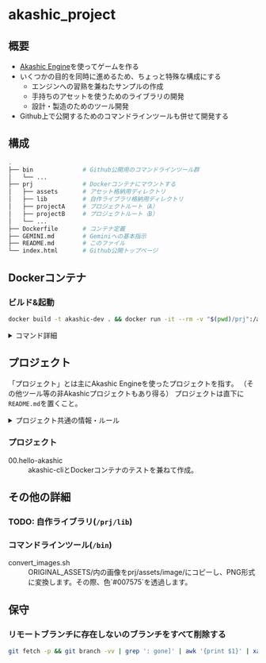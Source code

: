 akashic_project
===============

概要
----

- [Akashic Engine](https://akashic-games.github.io/)を使ってゲームを作る
- いくつかの目的を同時に進めるため、ちょっと特殊な構成にする
  - エンジンへの習熟を兼ねたサンプルの作成
  - 手持ちのアセットを使うためのライブラリの開発
  - 設計・製造のためのツール開発
- Github上で公開するためのコマンドラインツールも併せて開発する

構成
----

```sh
.
├── bin              # Github公開用のコマンドラインツール群
│   └── ...
├── prj              # Dockerコンテナにマウントする
│   ├── assets       # アセット格納用ディレクトリ
│   ├── lib          # 自作ライブラリ格納用ディレクトリ
│   ├── projectA     # プロジェクトルート（A）
│   ├── projectB     # プロジェクトルート（B）
│   └── ...
├── Dockerfile       # コンテナ定義
├── GEMINI.md        # Geminiへの基本指示
├── README.md        # このファイル
└── index.html       # Github公開トップページ
```

Dockerコンテナ
--------------

### ビルド&起動
```sh
docker build -t akashic-dev . && docker run -it --rm -v "$(pwd)/prj":/akashic/prj -p 3300:3300 -p 3000:3000 akashic-dev
```

<details>
<summary>コマンド詳細</summary>

### ビルド
```sh
docker build -t akashic-dev .
```
### 起動
```sh
docker run -it --rm -v "$(pwd)/prj":/akashic/prj -p 3300:3300 -p 3000:3000 akashic-dev
```
### ログの表示
```sh
docker logs -f $(docker ps | grep akashic-dev | gawk '{print $1}')
```
### 不要なリソースの削除
```sh
docker system prune -f
```
</details>


プロジェクト
------------

「プロジェクト」とは主にAkashic Engineを使ったプロジェクトを指す。
（その他ツール等の非Akashicプロジェクトもあり得る）
プロジェクトは直下に`README.md`を置くこと。

<details>
<summary>プロジェクト共通の情報・ルール</summary>

### 共通の情報

#### 新規プロジェクトの作成

コンテナの`WORKDIR`直下(`/akashic/prj`)で以下のコマンドを実行する。
（プロジェクト名は`${PRJ_NAME}`とする）
```sh
PRJ_NAME=PRJ_NAME
mkdir -p /akashic/prj/${PRJ_NAME}
cd /akashic/prj/${PRJ_NAME}
akashic init -t typescript
```
#### プロジェクトの実行
```sh
# プロジェクトディレクトリで実行する
akashic sandbox
```
</details>



### プロジェクト

<dl>
<dt>00.hello-akashic</dt>
<dd>akashic-cliとDockerコンテナのテストを兼ねて作成。</dd>
</dl>


その他の詳細
----------

### TODO: 自作ライブラリ(`/prj/lib`)
### コマンドラインツール(`/bin`)

<dl>
<dt>convert_images.sh</dt>
<dd>ORIGINAL_ASSETS/内の画像をprj/assets/image/にコピーし、PNG形式に変換します。その際、色`#007575`を透過します。</dd>
</dl>


保守
----

### リモートブランチに存在しないのブランチをすべて削除する

```sh
git fetch -p && git branch -vv | grep ': gone]' | awk '{print $1}' | xargs git branch -D
```
